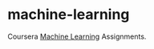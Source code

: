 # machine-learning

Coursera [Machine Learning](https://www.coursera.org/learn/machine-learning/) Assignments.
